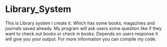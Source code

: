 # Library_System
This is Library system I create it. Which has some books, magazines and journals saved already. My program will ask users some question like if they want to check out books or check in books.
Depends on users response it will give you your output.
For more information you can compile my code.
